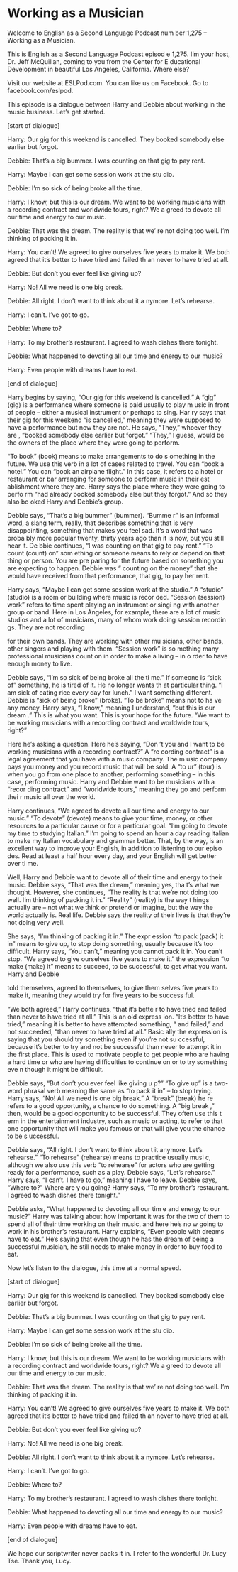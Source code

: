 # Working as a Musician

Welcome to English as a Second Language Podcast num ber 1,275 – Working as a Musician.

This is English as a Second Language Podcast episod e 1,275. I’m your host, Dr. Jeff McQuillan, coming to you from the Center for E ducational Development in beautiful Los Angeles, California. Where else?

Visit our website at ESLPod.com. You can like us on  Facebook. Go to facebook.com/eslpod.

This episode is a dialogue between Harry and Debbie  about working in the music business. Let’s get started.

[start of dialogue]

Harry: Our gig for this weekend is cancelled. They booked somebody else earlier but forgot.

Debbie: That’s a big bummer. I was counting on that  gig to pay rent.

Harry: Maybe I can get some session work at the stu dio.

Debbie: I’m so sick of being broke all the time.

Harry: I know, but this is our dream. We want to be  working musicians with a recording contract and worldwide tours, right? We a greed to devote all our time and energy to our music.

Debbie: That was the dream. The reality is that we’ re not doing too well. I’m thinking of packing it in.

Harry: You can’t! We agreed to give ourselves five years to make it. We both agreed that it’s better to have tried and failed th an never to have tried at all.

Debbie: But don’t you ever feel like giving up?

Harry: No! All we need is one big break.

Debbie: All right. I don’t want to think about it a nymore. Let’s rehearse.

Harry: I can’t. I’ve got to go.

Debbie: Where to?

Harry: To my brother’s restaurant. I agreed to wash  dishes there tonight.

Debbie: What happened to devoting all our time and energy to our music?

Harry: Even people with dreams have to eat.

[end of dialogue]

Harry begins by saying, “Our gig for this weekend is cancelled.” A “gig” (gig) is a performance where someone is paid usually to play m usic in front of people – either a musical instrument or perhaps to sing. Har ry says that their gig for this weekend “is cancelled,” meaning they were supposed to have a performance but now they are not. He says, “They,” whoever they are , “booked somebody else earlier but forgot.” “They,” I guess, would be the owners of the place where they were going to perform.

“To book” (book) means to make arrangements to do s omething in the future. We use this verb in a lot of cases related to travel. You can “book a hotel.” You can “book an airplane flight.” In this case, it refers to a hotel or restaurant or bar arranging for someone to perform music in their est ablishment where they are. Harry says the place where they were going to perfo rm “had already booked somebody else but they forgot.” And so they also bo oked Harry and Debbie’s group.

Debbie says, “That’s a big bummer” (bummer). “Bumme r” is an informal word, a slang term, really, that describes something that is very disappointing, something that makes you feel sad. It’s a word that was proba bly more popular twenty, thirty years ago than it is now, but you still hear it. De bbie continues, “I was counting on that gig to pay rent.” “To count (count) on” som ething or someone means to rely or depend on that thing or person. You are pre paring for the future based on something you are expecting to happen. Debbie was “ counting on the money” that she would have received from that performance,  that gig, to pay her rent.

Harry says, “Maybe I can get some session work at the studio.” A “studio” (studio) is a room or building where music is recor ded. “Session (session) work” refers to time spent playing an instrument or singi ng with another group or band. Here in Los Angeles, for example, there are a lot of music studios and a lot of musicians, many of whom work doing session recordin gs. They are not recording

for their own bands. They are working with other mu sicians, other bands, other singers and playing with them. “Session work” is so mething many professional musicians count on in order to make a living – in o rder to have enough money to live.

Debbie says, “I’m so sick of being broke all the ti me.” If someone is “sick of” something, he is tired of it. He no longer wants th at particular thing. “I am sick of eating rice every day for lunch.” I want something different. Debbie is “sick of being broke” (broke). “To be broke” means not to ha ve any money. Harry says, “I know,” meaning I understand, “but this is our dream .” This is what you want. This is your hope for the future. “We want to be working  musicians with a recording contract and worldwide tours, right?”

Here he’s asking a question. Here he’s saying, “Don ’t you and I want to be working musicians with a recording contract?” A “re cording contract” is a legal agreement that you have with a music company. The m usic company pays you money and you record music that will be sold. A “to ur” (tour) is when you go from one place to another, performing something – in this case, performing music. Harry and Debbie want to be musicians with a “recor ding contract” and “worldwide tours,” meaning they go and perform thei r music all over the world.

Harry continues, “We agreed to devote all our time and energy to our music.” “To devote” (devote) means to give your time, money, or  other resources to a particular cause or for a particular goal. “I’m going to devote my time to studying Italian.” I’m going to spend an hour a day reading Italian to make my Italian vocabulary and grammar better. That, by the way, is  an excellent way to improve your English, in addition to listening to our episo des. Read at least a half hour every day, and your English will get better over ti me.

Well, Harry and Debbie want to devote all of their time and energy to their music. Debbie says, “That was the dream,” meaning yes, tha t’s what we thought. However, she continues, “The reality is that we’re not doing too well. I’m thinking of packing it in.” “Reality” (reality) is the way t hings actually are – not what we think or pretend or imagine, but the way the world actually is. Real life. Debbie says the reality of their lives is that they’re not  doing very well.

She says, “I’m thinking of packing it in.” The expr ession “to pack (pack) it in” means to give up, to stop doing something, usually because it’s too difficult. Harry says, “You can’t,” meaning you cannot pack it  in. You can’t stop. “We agreed to give ourselves five years to make it.” the expression “to make (make) it” means to succeed, to be successful, to get what  you want. Harry and Debbie

told themselves, agreed to themselves, to give them selves five years to make it, meaning they would try for five years to be success ful.

“We both agreed,” Harry continues, “that it’s bette r to have tried and failed than never to have tried at all.” This is an old express ion. “It’s better to have tried,” meaning it is better to have attempted something, “ and failed,” and not succeeded, “than never to have tried at all.” Basic ally the expression is saying that you should try something even if you’re not su ccessful, because it’s better to try and not be successful than never to attempt it in the first place. This is used to motivate people to get people who are having a hard  time or who are having difficulties to continue on or to try something eve n though it might be difficult.

Debbie says, “But don’t you ever feel like giving u p?” “To give up” is a two-word phrasal verb meaning the same as “to pack it in” – to stop trying. Harry says, “No! All we need is one big break.” A “break” (break) he re refers to a good opportunity, a chance to do something. A “big break ,” then, would be a good opportunity to be successful. They often use this t erm in the entertainment industry, such as music or acting, to refer to that  one opportunity that will make you famous or that will give you the chance to be s uccessful.

Debbie says, “All right. I don’t want to think abou t it anymore. Let’s rehearse.” “To rehearse” (rehearse) means to practice usually musi c, although we also use this verb “to rehearse” for actors who are getting ready  for a performance, such as a play. Debbie says, “Let’s rehearse.” Harry says, “I  can’t. I have to go,” meaning I have to leave. Debbie says, “Where to?” Where are y ou going? Harry says, “To my brother’s restaurant. I agreed to wash dishes there tonight.”

Debbie asks, “What happened to devoting all our tim e and energy to our music?” Harry was talking about how important it was for the two of them to spend all of their time working on their music, and here he’s no w going to work in his brother’s restaurant. Harry explains, “Even people with dreams have to eat.” He’s saying that even though he has the dream of being a  successful musician, he still needs to make money in order to buy food to eat.

Now let’s listen to the dialogue, this time at a normal speed.

[start of dialogue]

Harry: Our gig for this weekend is cancelled. They booked somebody else earlier but forgot.

Debbie: That’s a big bummer. I was counting on that  gig to pay rent.

 Harry: Maybe I can get some session work at the stu dio.

Debbie: I’m so sick of being broke all the time.

Harry: I know, but this is our dream. We want to be  working musicians with a recording contract and worldwide tours, right? We a greed to devote all our time and energy to our music.

Debbie: That was the dream. The reality is that we’ re not doing too well. I’m thinking of packing it in.

Harry: You can’t! We agreed to give ourselves five years to make it. We both agreed that it’s better to have tried and failed th an never to have tried at all.

Debbie: But don’t you ever feel like giving up?

Harry: No! All we need is one big break.

Debbie: All right. I don’t want to think about it a nymore. Let’s rehearse.

Harry: I can’t. I’ve got to go.

Debbie: Where to?

Harry: To my brother’s restaurant. I agreed to wash  dishes there tonight.

Debbie: What happened to devoting all our time and energy to our music?

Harry: Even people with dreams have to eat.

[end of dialogue]

We hope our scriptwriter never packs it in. I refer  to the wonderful Dr. Lucy Tse. Thank you, Lucy.



